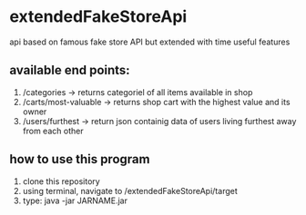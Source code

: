 # extendedFakeStoreApi
api based on famous fake store API but extended with time useful features


## available end points:
1) /categories -> returns categoriel of all items available in shop
2) /carts/most-valuable -> returns shop cart with the highest value and its owner
3) /users/furthest -> return json containig data of users living furthest away from each other


## how to use this program
1) clone this repository
2) using terminal, navigate to /extendedFakeStoreApi/target
3) type: java -jar JARNAME.jar

